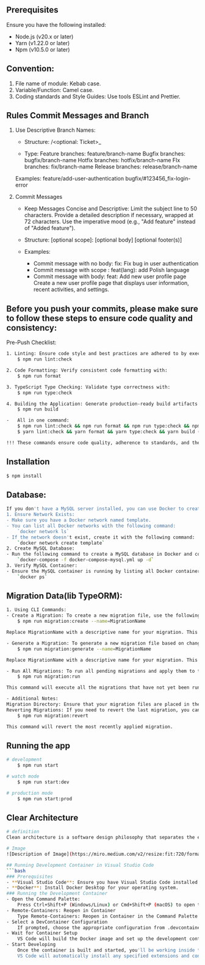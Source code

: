 ## Prerequisites

Ensure you have the following installed:
- Node.js (v20.x or later)
- Yarn (v1.22.0 or later)
- Npm (v10.5.0 or later)

## Convention:
1. File name of module: Kebab case.
2. Variable/Function: Camel case.
2. Coding standards and Style Guides: Use tools ESLint and Prettier.

## Rules Commit Messages and Branch
1. Use Descriptive Branch Names:
	- Structure:
		<required type>/<optional: Ticket>_<required branch-name>

	- Type:
		Feature branches: feature/branch-name
		Bugfix branches: bugfix/branch-name
		Hotfix branches: hotfix/branch-name
		FIx branches: fix/branch-name
		Release branches: release/branch-name

	Examples:
		feature/add-user-authentication
		bugfix/#123456_fix-login-error

2. Commit Messages
	- Keep Messages Concise and Descriptive:
		Limit the subject line to 50 characters.
		Provide a detailed description if necessary, wrapped at 72 characters.
		Use the imperative mood (e.g., "Add feature" instead of "Added feature").

	- Structure:
		<required type>[optional scope]: <description>
		[optional body]
		[optional footer(s)]

	- Examples:
		* Commit message with no body: fix: Fix bug in user authentication
		* Commit message with scope : feat(lang): add Polish language
		* Commit message with body: 
		feat: Add new user profile page
		Create a new user profile page that displays user information, recent activities, and settings.



## Before you push your commits, please make sure to follow these steps to ensure code quality and consistency:
Pre-Push Checklist:
```bash
1. Linting: Ensure code style and best practices are adhered to by executing:
	$ npm run lint:check

2. Code Formatting: Verify consistent code formatting with:
	$ npm run format

3. TypeScript Type Checking: Validate type correctness with:
	$ npm run type:check

4. Building the Application: Generate production-ready build artifacts by running:
	$ npm run build

-	All in one command:
	$ npm run lint:check && npm run format && npm run type:check && npm run build (for npm)
	$ yarn lint:check && yarn format && yarn type:check && yarn build (for yarn)

!!! These commands ensure code quality, adherence to standards, and the generation of a production-ready build.
```

## Installation

```bash
$ npm install
```

## Database:
```bash
If you don't have a MySQL server installed, you can use Docker to create one. Follow these steps:
1. Ensure Network Exists:
- Make sure you have a Docker network named template.
- You can list all Docker networks with the following command:
	`docker network ls`
- If the network doesn't exist, create it with the following command:
	`docker network create template`
2. Create MySQL Database:
- Run the following command to create a MySQL database in Docker and connect it to the template network:
	`docker-compose -f docker-compose-mysql.yml up -d`
3. Verify MySQL Container:
- Ensure the MySQL container is running by listing all Docker containers:
	`docker ps`
```

## Migration Data(lib TypeORM):
```bash
1. Using CLI Commands:
- Create a Migration: To create a new migration file, use the following command:
	$ npm run migration:create --name=MigrationName

Replace MigrationName with a descriptive name for your migration. This command will create a new migration file in the designated migration directory.

- Generate a Migration: To generate a new migration file based on changes in your entities, use the following command:
	$ npm run migration:generate --name=MigrationName

Replace MigrationName with a descriptive name for your migration. This command will generate a migration file that reflects the changes made to your entity files.

- Run All Migrations: To run all pending migrations and apply them to the database, use the following command:
	$ npm run migration:run

This command will execute all the migrations that have not yet been run, updating your database schema accordingly.

- Additional Notes: 
Migration Directory: Ensure that your migration files are placed in the correct directory specified in your TypeORM configuration file (e.g., ormconfig.json or equivalent).
Reverting Migrations: If you need to revert the last migration, you can use the following command:
	$ npm run migration:revert

This command will revert the most recently applied migration.
```

## Running the app
```bash
# development
	$ npm run start

# watch mode
	$ npm run start:dev

# production mode
	$ npm run start:prod
```

## Clear Architecture
```bash
# definition
Clean architecture is a software design philosophy that separates the elements of a design into ring levels. An important goal of clean architecture is to provide developers with a way to organize code in such a way that it encapsulates the business logic but keeps it separate from the delivery mechanism.

# Image
![Description of Image](https://miro.medium.com/v2/resize:fit:720/format:webp/1*2nqUx2LoWvC2sK91HVZcFQ.png)

## Running Development Container in Visual Studio Code
```bash
### Prerequisites
- **Visual Studio Code**: Ensure you have Visual Studio Code installed on your machine.
- **Docker**: Install Docker Desktop for your operating system.
### Running the Development Container
- Open the Command Palette:
	Press Ctrl+Shift+P (Windows/Linux) or Cmd+Shift+P (macOS) to open the Command Palette.
- Remote-Containers: Reopen in Container
	Type Remote-Containers: Reopen in Container in the Command Palette and select it.
- Select a DevContainer Configuration
	If prompted, choose the appropriate configuration from .devcontainer/devcontainer.json. This file defines the settings for your development container, including Dockerfile or Docker Compose configurations.
- Wait for Container Setup
	VS Code will build the Docker image and set up the development container according to the configuration specified.
- Start Developing
	Once the container is built and started, you'll be working inside the development container environment.
	VS Code will automatically install any specified extensions and configure the environment as defined in devcontainer.json.
```
